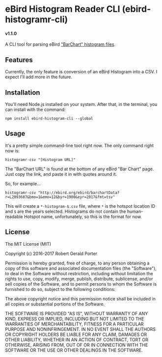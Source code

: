 # eBird Histogram Reader CLI (ebird-histogramr-cli)
#### v1.1.0

A CLI tool for parsing eBird ["BarChart" histogram files](http://help.ebird.org/customer/portal/articles/1010553-understanding-the-ebird-bar-charts).

## Features

Currently, the only feature is conversion of an eBird Histogram into a CSV. I expect I'll add more in the future.

## Installation

You'll need Node.js installed on your system. After that, in the terminal, you can install with the command:

```
npm install ebird-histogram-cli --global
```

## Usage

It's a pretty simple command-line tool right now. The only command right now is:

```
histogramr-csv "[Histogram URL]"
```

The "BarChart URL" is found at the bottom of any eBird "Bar Chart" page. Just copy the link, and paste it in with quotes around it.

So, for example...

```
histogramr-csv "http://ebird.org/ebird/barchartData?r=L2093687&bmo=1&emo=12&byr=1900&eyr=2017&fmt=tsv"
```

This will create a `*-histogram-$.csv` file, where `*` is the hotspot location ID and `$` are the years selected. Histograms do not contain the human-readable Hotspot name, unfortunately, so this is the format for now.

## License

The MIT License (MIT)

Copyright (c) 2016-2017 Robert Gerald Porter

Permission is hereby granted, free of charge, to any person obtaining a copy
of this software and associated documentation files (the "Software"), to deal
in the Software without restriction, including without limitation the rights
to use, copy, modify, merge, publish, distribute, sublicense, and/or sell
copies of the Software, and to permit persons to whom the Software is
furnished to do so, subject to the following conditions:

The above copyright notice and this permission notice shall be included in
all copies or substantial portions of the Software.

THE SOFTWARE IS PROVIDED "AS IS", WITHOUT WARRANTY OF ANY KIND, EXPRESS OR
IMPLIED, INCLUDING BUT NOT LIMITED TO THE WARRANTIES OF MERCHANTABILITY,
FITNESS FOR A PARTICULAR PURPOSE AND NONINFRINGEMENT. IN NO EVENT SHALL THE
AUTHORS OR COPYRIGHT HOLDERS BE LIABLE FOR ANY CLAIM, DAMAGES OR OTHER
LIABILITY, WHETHER IN AN ACTION OF CONTRACT, TORT OR OTHERWISE, ARISING FROM,
OUT OF OR IN CONNECTION WITH THE SOFTWARE OR THE USE OR OTHER DEALINGS IN
THE SOFTWARE.

